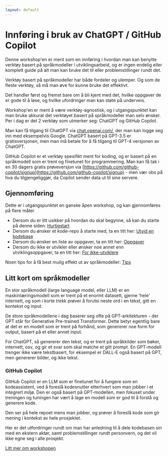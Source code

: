 ```yaml
---
layout: default
---
```


# Innføring i bruk av ChatGPT / GitHub Copilot

Denne workshop'en er ment som en innføring i hvordan man kan benytte verktøy basert på
språkmodeller i utviklingsarbeid, og er ingen endelig eller komplett guide
på alt man kan bruke det til eller problemstillinger rundt det.

Verktøy basert på språkmodeller har både fordeler og ulemper. Og som de fleste verktøy, så må man øve for kunne bruke det effektivt.

Det handler først og fremst bare om å bli kjent med det,
hvilke oppgaver de er gode til å løse, og hvilke ufordringer man kan
støte på underveis.

Workshop'en er ment å være verktøy-agnostisk, og i utgangspunktet kan man bruke akkurat det verktøyet basert på språkmodeller man selv ønsker.
Per i dag er det 2 verktøy som utmerker seg: ChatGPT og GitHub Copilot.

Man kan få tilgang til ChatGPT via [chat.openai.com/](https://chat.openai.com/), der man kan logge seg inn med
eksempelvis Google. ChatGPT basert på GPT-3.5 er gratisversjonen, men man må betale for å få tilgang til GPT-4 versjonen av ChatGPT.

GitHub Copilot er et verktøy spesifikt ment for koding, og er basert på en språkmodell som er trent og finetunet for programmering.
Man kan få tak i en 30 dagers gratis prøveversjon via [https://github.com/github-copilot/signup](https://github.com/github-copilot/signup) -
men vær obs på hva du tilgjengeliggjør, da Copilot sender data ut til sine servere.

## Gjennomføring

Dette er i utgangspunktet en ganske åpen workshop, og kan gjennomføres på flere måter

- Dersom du er litt usikker på hvordan du skal begynne, så kan du starte på denne siden: [Hurtigstart](pages/quickstart.md)
- Dersom du ønsker et kode-repo å starte med, ta en titt her: [Utvid en kodebase](pages/codebase.md)
- Dersom du ønsker en liste av oppgaver, ta en titt her: [Oppgaver](pages/exercises.md)
- Dersom du ikke er utvikler eller ønsker noe annet enn utviklingsoppgaver,
  ta en titt her: [For ikke-utviklere](./pages/non-developers.md)

Noen tips for å få best mulig effekt ut av språkmodeller: [Tips](pages/tips.md)

## Litt kort om språkmodeller

En stor språkmodell (large language model, eller LLM) er en maskinlæringsmodell som er trent på et enormt datasett,
gjerne 'hele' internett, og som i korte trekk prøver å forutsi neste ord i en tekst, gitt en kontekst og input.

De store språkmodellene i dag baserer seg ofte på GPT-arkitekturen - der GPT står for Generative Pre-trained Transformer.
Dette betyr egentlig bare at det er en modell som er trent på forhånd, som genererer noe form for output, basert på et eller annet input.

For ChatGPT, så genererer den tekst, og er trent på språkkilder som bøker, internett, osv, og gir et svar som skal matche et gitt prompt.
En GPT-modell trenger ikke være tekstbasert, for eksempel er DALL-E også basert på GPT, men genererer bilder, og ikke tekst.

### GitHub Copilot

GitHub Copilot er en LLM som er finetunet for å fungere som en kodeassistent,
ved å foreslå kodesnutter etterhvert som man jobber i et integrert miljø.
Den er også basert på GPT-modellen, men fokuset under treningen og tuningen
har vært å lage en modell som er god til å forstå og generere kode.

Den ser på hele repoet mens man jobber, og prøver å foreslå kode som gir
mening i kontekst av hele prosjektet.

Her er det utfordringer rundt om man har anledning til å dele kodebasen
sin med en ekstern aktør, samt problemstillinger rundt personvern,
og det vil ikke egne seg i alle prosjekt.

[Litt mer om workshopen](./pages/notes.md)